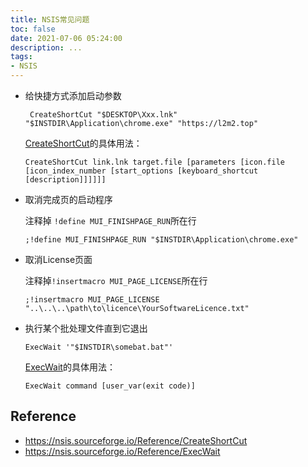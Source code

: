 ```yaml
---
title: NSIS常见问题
toc: false
date: 2021-07-06 05:24:00
description: ...
tags:
- NSIS
---
```


- 给快捷方式添加启动参数

  ```nsis
   CreateShortCut "$DESKTOP\Xxx.lnk" "$INSTDIR\Application\chrome.exe" "https://l2m2.top"
  ```

  [CreateShortCut](https://nsis.sourceforge.io/Reference/CreateShortCut)的具体用法：

  ```nsis
  CreateShortCut link.lnk target.file [parameters [icon.file [icon_index_number [start_options [keyboard_shortcut [description]]]]]]
  ```

- 取消完成页的启动程序

  注释掉 `!define MUI_FINISHPAGE_RUN`所在行

  ```nsis
  ;!define MUI_FINISHPAGE_RUN "$INSTDIR\Application\chrome.exe"
  ```

- 取消License页面

  注释掉`!insertmacro MUI_PAGE_LICENSE`所在行

  ```nsis
  ;!insertmacro MUI_PAGE_LICENSE "..\..\..\path\to\licence\YourSoftwareLicence.txt"
  ```

- 执行某个批处理文件直到它退出

  ```nsis
  ExecWait '"$INSTDIR\somebat.bat"'
  ```

  [ExecWait](https://nsis.sourceforge.io/Reference/ExecWait)的具体用法：

  ```nsis
  ExecWait command [user_var(exit code)]
  ```

## Reference

- https://nsis.sourceforge.io/Reference/CreateShortCut
- https://nsis.sourceforge.io/Reference/ExecWait

